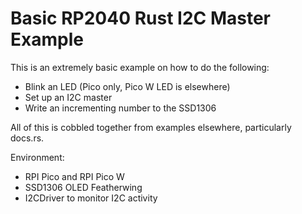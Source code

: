 # Basic RP2040 Rust I2C Master Example

This is an extremely basic example on how to do the following:

* Blink an LED (Pico only, Pico W LED is elsewhere)
* Set up an I2C master
* Write an incrementing number to the SSD1306

All of this is cobbled together from examples elsewhere, particularly docs.rs.

Environment:
* RPI Pico and RPI Pico W
* SSD1306 OLED Featherwing
* I2CDriver to monitor I2C activity
